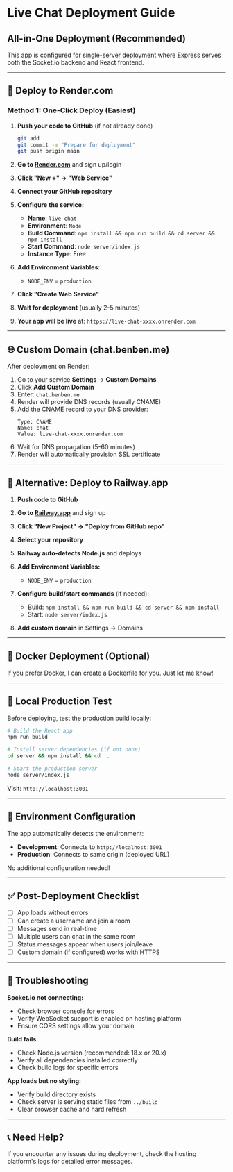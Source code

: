# Live Chat Deployment Guide

## All-in-One Deployment (Recommended)

This app is configured for single-server deployment where Express serves both the Socket.io backend and React frontend.

---

## 🚀 Deploy to Render.com

### Method 1: One-Click Deploy (Easiest)

1. **Push your code to GitHub** (if not already done)
   ```bash
   git add .
   git commit -m "Prepare for deployment"
   git push origin main
   ```

2. **Go to [Render.com](https://render.com)** and sign up/login

3. **Click "New +" → "Web Service"**

4. **Connect your GitHub repository**

5. **Configure the service:**
   - **Name**: `live-chat`
   - **Environment**: `Node`
   - **Build Command**: `npm install && npm run build && cd server && npm install`
   - **Start Command**: `node server/index.js`
   - **Instance Type**: Free

6. **Add Environment Variables:**
   - `NODE_ENV` = `production`

7. **Click "Create Web Service"**

8. **Wait for deployment** (usually 2-5 minutes)

9. **Your app will be live** at: `https://live-chat-xxxx.onrender.com`

---

## 🌐 Custom Domain (chat.benben.me)

After deployment on Render:

1. Go to your service **Settings** → **Custom Domains**
2. Click **Add Custom Domain**
3. Enter: `chat.benben.me`
4. Render will provide DNS records (usually CNAME)
5. Add the CNAME record to your DNS provider:
   ```
   Type: CNAME
   Name: chat
   Value: live-chat-xxxx.onrender.com
   ```
6. Wait for DNS propagation (5-60 minutes)
7. Render will automatically provision SSL certificate

---

## 🔄 Alternative: Deploy to Railway.app

1. **Push code to GitHub**

2. **Go to [Railway.app](https://railway.app)** and sign up

3. **Click "New Project" → "Deploy from GitHub repo"**

4. **Select your repository**

5. **Railway auto-detects Node.js** and deploys

6. **Add Environment Variables:**
   - `NODE_ENV` = `production`

7. **Configure build/start commands** (if needed):
   - Build: `npm install && npm run build && cd server && npm install`
   - Start: `node server/index.js`

8. **Add custom domain** in Settings → Domains

---

## 🐳 Docker Deployment (Optional)

If you prefer Docker, I can create a Dockerfile for you. Just let me know!

---

## 🔧 Local Production Test

Before deploying, test the production build locally:

```bash
# Build the React app
npm run build

# Install server dependencies (if not done)
cd server && npm install && cd ..

# Start the production server
node server/index.js
```

Visit: `http://localhost:3001`

---

## 📝 Environment Configuration

The app automatically detects the environment:

- **Development**: Connects to `http://localhost:3001`
- **Production**: Connects to same origin (deployed URL)

No additional configuration needed!

---

## ✅ Post-Deployment Checklist

- [ ] App loads without errors
- [ ] Can create a username and join a room
- [ ] Messages send in real-time
- [ ] Multiple users can chat in the same room
- [ ] Status messages appear when users join/leave
- [ ] Custom domain (if configured) works with HTTPS

---

## 🐛 Troubleshooting

**Socket.io not connecting:**
- Check browser console for errors
- Verify WebSocket support is enabled on hosting platform
- Ensure CORS settings allow your domain

**Build fails:**
- Check Node.js version (recommended: 18.x or 20.x)
- Verify all dependencies installed correctly
- Check build logs for specific errors

**App loads but no styling:**
- Verify build directory exists
- Check server is serving static files from `../build`
- Clear browser cache and hard refresh

---

## 📞 Need Help?

If you encounter any issues during deployment, check the hosting platform's logs for detailed error messages.
